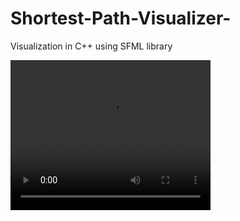 # Shortest-Path-Visualizer-
Visualization in C++ using SFML library

<video width="320" height="240" controls>
  <source src="\Visual.mp4" type="video/mp4">
  <source src="\Visual.ogg" type="video/ogg">
  Your browser does not support the video tag.
</video>
